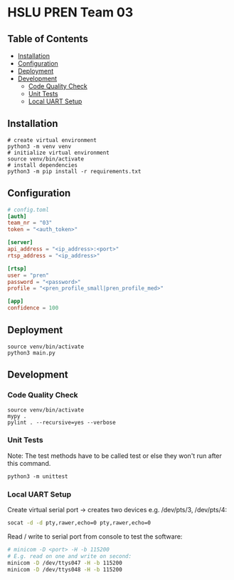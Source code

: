 # HSLU PREN Team 03

## Table of Contents

* [Installation](#installation)
* [Configuration](#configuration)
* [Deployment](#deployment)
* [Development](#development)
    * [Code Quality Check](#code-quality-check)
    * [Unit Tests](#unit-tests)
    * [Local UART Setup](#local-uart-setup)

## Installation

```shell
# create virtual environment
python3 -m venv venv
# initialize virtual environment
source venv/bin/activate
# install dependencies
python3 -m pip install -r requirements.txt
```

## Configuration

```toml
# config.toml
[auth]
team_nr = "03"
token = "<auth_token>"

[server]
api_address = "<ip_address>:<port>"
rtsp_address = "<ip_address>"

[rtsp]
user = "pren"
password = "<password>"
profile = "<pren_profile_small|pren_profile_med>"

[app]
confidence = 100
```

## Deployment

```shell
source venv/bin/activate
python3 main.py
```

## Development

### Code Quality Check

```shell
source venv/bin/activate
mypy .
pylint . --recursive=yes --verbose
```

### Unit Tests

Note: The test methods have to be called test or else they won't run after this command.

```shell
python3 -m unittest
```

### Local UART Setup

Create virtual serial port -> creates two devices e.g. /dev/pts/3, /dev/pts/4:

```bash
socat -d -d pty,rawer,echo=0 pty,rawer,echo=0
```

Read / write to serial port from console to test the software:

```bash
# minicom -D <port> -H -b 115200
# E.g. read on one and write on second:
minicom -D /dev/ttys047 -H -b 115200
minicom -D /dev/ttys048 -H -b 115200
```
